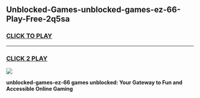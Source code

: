 
## Unblocked-Games-unblocked-games-ez-66-Play-Free-2q5sa
<h3>
<a href="https://premium76.site?title=unblocked-games-ez-66&ref=20M">CLICK TO PLAY</a></h3>
<hr>

<h3>
<a href="https://premium76.site?title=unblocked-games-ez-66&ref=20M">CLICK 2 PLAY</a>
  
</h3>

<a href="https://premium76.site?title=unblocked-games-ez-66&ref=19M"><img src="https://clearcache.store/games.png"></a>


**unblocked-games-ez-66 games unblocked: Your Gateway to Fun and Accessible Online Gaming**
